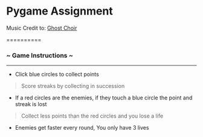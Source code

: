 # Pygame Assignment

Music Credit to:
[Ghost Choir](https://youtu.be/kXF3VYYa5TI)

==========

### ~ Game Instructions ~
___________
- Click blue circles to collect points
> Score streaks by collecting in succession
- If a red circles are the enemies, if they touch a blue circle the point and streak is lost
> Collect less points than the red circles and you lose a life
- Enemies get faster every round, You only have 3 lives
